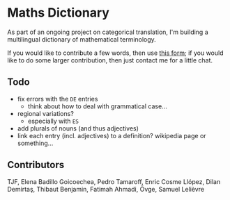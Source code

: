 # Maths Dictionary

As part of an ongoing project on categorical translation, I'm building a multilingual dictionary of mathematical terminology.

If you would like to contribute a few words, then use [this form](https://docs.google.com/forms/d/e/1FAIpQLScxROn89utMb6NwsM4H6hbOcTtw2NzjLXztmrBinyQwGeZPSg/viewform); if you would like to do some larger contribution, then just contact me for a little chat.

## Todo

- fix errors with the `DE` entries
    + think about how to deal with grammatical case...
- regional variations?
    + especially with `ES`
- add plurals of nouns (and thus adjectives)
- link each entry (incl. adjectives) to a definition? wikipedia page or something...

## Contributors

TJF, Elena Badillo Goicoechea, Pedro Tamaroff, Enric Cosme Llópez, Dilan Demirtaş, Thibaut Benjamin, Fatimah Ahmadi, Övge, Samuel Lelièvre

